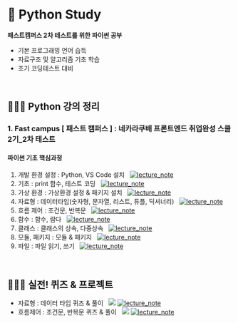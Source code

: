 # 🐍 Python Study
**패스트캠퍼스 2차 테스트를 위한 파이썬 공부**
- 기본 프로그래밍 언어 습득
- 자료구조 및 알고리즘 기초 학습
- 조기 코딩테스트 대비

<br/>

## 👩🏻‍🏫 Python 강의 정리
### 1. Fast campus [ 패스트 캠퍼스 ] : 네카라쿠배 프론트엔드 취업완성 스쿨 2기_2차 테스트
#### 파이썬 기초 핵심과정
1. 개발 환경 설정 : Python, VS Code 설치 &nbsp; [![lecture_note](https://img.shields.io/badge/-강의%20정리%20노트-green)](https://www.notion.so/54a327880ea64e0dbaeaf8b15025c914)
2. 기초 : print 함수, 테스트 코딩 &nbsp; [![lecture_note](https://img.shields.io/badge/-강의%20정리%20노트-green)](https://www.notion.so/2d307483d77a4f67b9783af007f80d5f)
3. 가상 환경 : 가상환경 설정 & 패키지 설치 &nbsp; [![lecture_note](https://img.shields.io/badge/-강의%20정리%20노트-green)](https://www.notion.so/72cde89558a84e06b138df0e754cc90a)
4. 자료형 : 데이터타입(숫자형, 문자열, 리스트, 튜플, 딕셔너리) &nbsp; [![lecture_note](https://img.shields.io/badge/-강의%20정리%20노트-green)](https://www.notion.so/153c4ee404a94ce9a48ee6169a80ce1b)
5. 흐름 제어 : 조건문, 반복문 &nbsp; [![lecture_note](https://img.shields.io/badge/-강의%20정리%20노트-green)](https://www.notion.so/4e140ed56eb14c1c876eeadf91adf680)
7. 함수 : 함수, 람다 &nbsp; [![lecture_note](https://img.shields.io/badge/-강의%20정리%20노트-green)](https://www.notion.so/7ac96f7b464f4e9e9c4b324f1f9a81ab)
8. 클래스 : 클래스의 상속, 다중상속 &nbsp; [![lecture_note](https://img.shields.io/badge/-강의%20정리%20노트-green)](https://www.notion.so/85bccbac59e74e239d33d58b37313148)
9. 모듈, 패키지 : 모듈 & 패키지 &nbsp; [![lecture_note](https://img.shields.io/badge/-강의%20정리%20노트-green)](https://www.notion.so/41c16adccbe943b3b380cf86d692a1d2)
10. 파일 : 파일 읽기, 쓰기 &nbsp; [![lecture_note](https://img.shields.io/badge/-강의%20정리%20노트-green)](https://www.notion.so/a2fee76beabd4ebd8e36fd3892fefee3)

<!--
11. 예외 &nbsp; [![lecture_note](https://img.shields.io/badge/-강의%20정리%20노트-green)]()
12. 외부파일 &nbsp; [![lecture_note](https://img.shields.io/badge/-강의%20정리%20노트-green)]()
13. DB &nbsp; [![lecture_note](https://img.shields.io/badge/-강의%20정리%20노트-green)]()
14. 프로젝트 &nbsp; [![lecture_note](https://img.shields.io/badge/-강의%20정리%20노트-green)]()

<br/>

#### 파이썬 심화

#### 자료구조 이론

-->
<br/>

## 👩🏻‍🎨 실전! 퀴즈 & 프로젝트
- 자료형 : 데이터 타입 퀴즈 & 풀이 &nbsp; [![](https://img.shields.io/badge/-코드%20보기-yellow)](src/section04_5.py) [![lecture_note](https://img.shields.io/badge/-강의%20정리%20노트-green)](https://www.notion.so/e5f4a20ce5e34331ac55531b786bdf52)
- 흐름제어 : 조건문, 반복문 퀴즈 & 풀이 &nbsp; [![](https://img.shields.io/badge/-코드%20보기-yellow)](src/section05_3.py) [![lecture_note](https://img.shields.io/badge/-강의%20정리%20노트-green)](https://www.notion.so/363c88faca8b4f4aa707c6a7d7f47760)

<!--
-  &nbsp; [![](https://img.shields.io/badge/-코드%20보기-yellow)]()
-  &nbsp; [![](https://img.shields.io/badge/-코드%20보기-yellow)]()
-  &nbsp; [![](https://img.shields.io/badge/-코드%20보기-yellow)]()
-->
